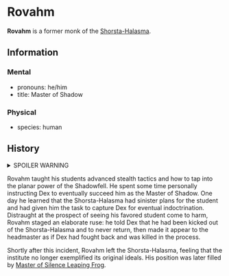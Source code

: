 # Rovahm

**Rovahm** is a former monk of the [Shorsta-Halasma](../shorsta-halasma.md).

## Information

### Mental

- pronouns: he/him
- title: Master of Shadow

### Physical

- species: human

## History

<details>
  <summary>SPOILER WARNING</summary>

  Shorsta is a couatl who was sent to [Mote](../../../ch-1-welcome-to-mote/mote.md) several millennia ago to oversee the advent of the [Great Astral Confluence](../../../lore/great-astral-confluence.md), a time when mortals would learn to harness the power of [starstuff](../../../treasures/starstuff.md) to open their minds to the Astral Plane, thereby achieving a transcendence of body and mind. He believes that he has discovered a bloodline of elves that will one day give birth to the one who will trigger this Confluence, and has spent thousands of years subtly guiding historical events and bloodlines toward this event.

  Shorsta and his partner, another couatl named Halasma, travelled alongside the first elves who set foot on [Esterfell](../../../ch-1-welcome-to-mote/esterfell/esterfell.md), then helped found a monastery on startouched grounds within the [Eastern Forests](../../../ch-1-welcome-to-mote/esterfell/lenya/eastern-forests.md). In the guise of elves, Shorsta and Halasma acted as the monastery's first headmasters, teaching their students to harness their ki and pass their traditions onto future generations. Once the Shorsta-Halasma was established, Halasma felt she had seen her ancient task to completion, and left Mote to explore the stars, but promised to return one day to help further Shorsta's task if needed. Over time, they each made it appear as if they had died of old age, that new leadership could take over and continue their teachings. Shorsta took a new form, this time as a human of [Yggru](../../../ch-1-welcome-to-mote/esterfell/yggru/yggru.md) named Rovahm, and patiently awaited the Confluence from afar to avoid inadvertently disrupting future events.

  Once the elven bloodline had reached the prophesied generation, Shorsta (in the guise of Rovahm) returned to [Lenya](../../../ch-1-welcome-to-mote/esterfell/lenya/lenya.md) and took a position at the Shorsta-Halasma again, this time as the Master of Shadow, that he could help personally instruct the one he believed would bring about the Great Astral Confluence — a young elf named [Dex](../../the-commune/members/dex.md).

</details>

Rovahm taught his students advanced stealth tactics and how to tap into the planar power of the Shadowfell. He spent some time personally instructing Dex to eventually succeed him as the Master of Shadow. One day he learned that the Shorsta-Halasma had sinister plans for the student and had given him the task to capture Dex for eventual indoctrination. Distraught at the prospect of seeing his favored student come to harm, Rovahm staged an elaborate ruse: he told Dex that he had been kicked out of the Shorsta-Halasma and to never return, then made it appear to the headmaster as if Dex had fought back and was killed in the process.

Shortly after this incident, Rovahm left the Shorsta-Halasma, feeling that the institute no longer exemplified its original ideals. His position was later filled by [Master of Silence Leaping Frog](leaping-frog.md).
